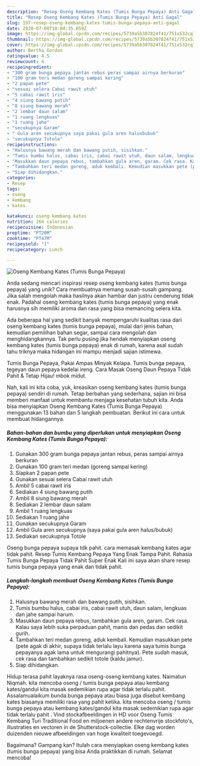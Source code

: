 ```yaml
---
description: "Resep Oseng Kembang Kates (Tumis Bunga Pepaya) Anti Gagal"
title: "Resep Oseng Kembang Kates (Tumis Bunga Pepaya) Anti Gagal"
slug: 197-resep-oseng-kembang-kates-tumis-bunga-pepaya-anti-gagal
date: 2020-07-08T18:04:35.059Z
image: https://img-global.cpcdn.com/recipes/5739a5b307824f41/751x532cq70/oseng-kembang-kates-tumis-bunga-pepaya-foto-resep-utama.jpg
thumbnail: https://img-global.cpcdn.com/recipes/5739a5b307824f41/751x532cq70/oseng-kembang-kates-tumis-bunga-pepaya-foto-resep-utama.jpg
cover: https://img-global.cpcdn.com/recipes/5739a5b307824f41/751x532cq70/oseng-kembang-kates-tumis-bunga-pepaya-foto-resep-utama.jpg
author: Bertha Gordon
ratingvalue: 4.5
reviewcount: 4
recipeingredient:
- "300 gram bunga pepaya jantan rebus peras sampai airnya berkuran"
- "100 gram teri medan goreng sampai kering"
- "2 papan pete"
- "sesuai selera Cabai rawit utuh"
- "5 cabai rawit iris"
- "4 siung bawang putih"
- "8 siung bawang merah"
- "2 lembar daun salam"
- "1 ruang lengkuas"
- "1 ruang jahe"
- "secukupnya Garam"
- " Gula aren secukupnya saya pakai gula aren halusbubuk"
- "secukupnya Totole"
recipeinstructions:
- "Halusnya bawang merah dan bawang putih, sisihkan."
- "Tumis bumbu halus, cabai iris, cabai rawit utuh, daun salam, lengkuas dan jahe sampai harum."
- "Masukkan daun pepaya rebus, tambahkan gula aren, garam. Cek rasa. Kalau saya lebih suka perpaduan pahit, manis dan pedas dan sedikit gurih."
- "Tambahkan teri medan goreng, aduk kembali. Kemudian masukkan pete (pete agak di akhir, supaya tidak terlalu layu karena saya tumis bunga pepayanya agak lama untuk mengurangi pahitnya). Pete sudah masuk, cek rasa dan tambahkan sedikit totole (kaldu jamur)."
- "Siap dihidangkan."
categories:
- Resep
tags:
- oseng
- kembang
- kates

katakunci: oseng kembang kates 
nutrition: 264 calories
recipecuisine: Indonesian
preptime: "PT20M"
cooktime: "PT47M"
recipeyield: "1"
recipecategory: Lunch

---
```



![Oseng Kembang Kates (Tumis Bunga Pepaya)](https://img-global.cpcdn.com/recipes/5739a5b307824f41/751x532cq70/oseng-kembang-kates-tumis-bunga-pepaya-foto-resep-utama.jpg)

Anda sedang mencari inspirasi resep oseng kembang kates (tumis bunga pepaya) yang unik? Cara membuatnya memang susah-susah gampang. Jika salah mengolah maka hasilnya akan hambar dan justru cenderung tidak enak. Padahal oseng kembang kates (tumis bunga pepaya) yang enak harusnya sih memiliki aroma dan rasa yang bisa memancing selera kita.

Ada beberapa hal yang sedikit banyak mempengaruhi kualitas rasa dari oseng kembang kates (tumis bunga pepaya), mulai dari jenis bahan, kemudian pemilihan bahan segar, sampai cara mengolah dan menghidangkannya. Tak perlu pusing jika hendak menyiapkan oseng kembang kates (tumis bunga pepaya) enak di rumah, karena asal sudah tahu triknya maka hidangan ini mampu menjadi sajian istimewa.

Tumis Bunga Pepaya, Pakai Ampas Minyak Kelapa. Tumis bunga pepaya, tegeyan daun pepaya kedelai ireng. Cara Masak Oseng Daun Pepaya Tidak Pahit &amp; Tetap Hijau! mbok midut.


Nah, kali ini kita coba, yuk, kreasikan oseng kembang kates (tumis bunga pepaya) sendiri di rumah. Tetap berbahan yang sederhana, sajian ini bisa memberi manfaat untuk membantu menjaga kesehatan tubuh kita. Anda bisa menyiapkan Oseng Kembang Kates (Tumis Bunga Pepaya) menggunakan 13 bahan dan 5 langkah pembuatan. Berikut ini cara untuk membuat hidangannya.

<!--inarticleads1-->

##### Bahan-bahan dan bumbu yang diperlukan untuk menyiapkan Oseng Kembang Kates (Tumis Bunga Pepaya):

1. Gunakan 300 gram bunga pepaya jantan rebus, peras sampai airnya berkuran
1. Gunakan 100 gram teri medan (goreng sampai kering)
1. Siapkan 2 papan pete
1. Gunakan sesuai selera Cabai rawit utuh
1. Ambil 5 cabai rawit iris
1. Sediakan 4 siung bawang putih
1. Ambil 8 siung bawang merah
1. Sediakan 2 lembar daun salam
1. Ambil 1 ruang lengkuas
1. Sediakan 1 ruang jahe
1. Gunakan secukupnya Garam
1. Ambil  Gula aren secukupnya (saya pakai gula aren halus/bubuk)
1. Sediakan secukupnya Totole


Oseng bunga pepaya supaya tdk pahit. cara memasak kembang kates agar tidak pahit. Resep Tumis Kembang Pepaya Yang Enak Tampa Pahit. Rahasia Tumis Bunga Pepaya Tidak Pahit Super Enak Kali ini saya akan share resep tumis bunga pepaya yang enak dan tidak pahit. 

<!--inarticleads2-->

##### Langkah-langkah membuat Oseng Kembang Kates (Tumis Bunga Pepaya):

1. Halusnya bawang merah dan bawang putih, sisihkan.
1. Tumis bumbu halus, cabai iris, cabai rawit utuh, daun salam, lengkuas dan jahe sampai harum.
1. Masukkan daun pepaya rebus, tambahkan gula aren, garam. Cek rasa. Kalau saya lebih suka perpaduan pahit, manis dan pedas dan sedikit gurih.
1. Tambahkan teri medan goreng, aduk kembali. Kemudian masukkan pete (pete agak di akhir, supaya tidak terlalu layu karena saya tumis bunga pepayanya agak lama untuk mengurangi pahitnya). Pete sudah masuk, cek rasa dan tambahkan sedikit totole (kaldu jamur).
1. Siap dihidangkan.


Hidup terasa pahit layaknya rasa oseng-oseng kembang kates. Naimatun Niqmah. kita mencoba oseng / tumis bunga pepaya atau kembang kates/gandul kita masak sedemikian rupa agar tidak terlalu pahit. Assalamualaikum bunda.bunga pepaya atau biasa juga disebut kembang kates biasanya memiliki rasa yang pahit ketika. kita mencoba oseng / tumis bunga pepaya atau kembang kates/gandul kita masak sedemikian rupa agar tidak terlalu pahit . Vind stockafbeeldingen in HD voor Oseng Tumis Kembang Turi Traditional Food en miljoenen andere rechtenvrije stockfoto&#39;s, illustraties en vectoren in de Shutterstock-collectie. Elke dag worden duizenden nieuwe afbeeldingen van hoge kwaliteit toegevoegd. 

Bagaimana? Gampang kan? Itulah cara menyiapkan oseng kembang kates (tumis bunga pepaya) yang bisa Anda praktikkan di rumah. Selamat mencoba!
